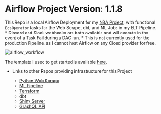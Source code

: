 # Airflow Project Version: 1.1.8
This Repo is a local Airflow Deployment for my [NBA Project](https://github.com/jyablonski/NBA-Dashboard), with functional `EcsOperator` tasks for the Web Scrape, dbt, and ML Jobs in my ELT Pipeline. 
	* Discord and Slack webhooks are both available and will execute in the event of a Task Fail during a DAG run.
	* This is not currently used for the production Pipeline, as I cannot host Airflow on any Cloud provider for free.  

![airflow_workflow](https://user-images.githubusercontent.com/16946556/176963452-8621f4c1-cf8e-4124-a1f2-ab7d28b99069.jpg)

The template I used to get started is available [here](https://github.com/soggycactus/airflow-repo-template).

* Links to other Repos providing infrastructure for this Project

	* [Python Web Scrape](https://github.com/jyablonski/python_docker)
	* [ML Pipeline](https://github.com/jyablonski/nba_elt_mlflow)
	* [Terraform](https://github.com/jyablonski/aws_terraform/)
	* [dbt](https://github.com/jyablonski/nba_elt_dbt)
	* [Shiny Server](https://github.com/jyablonski/NBA-Dashboard)
	* [GraphQL API](https://github.com/jyablonski/graphql_praq)
